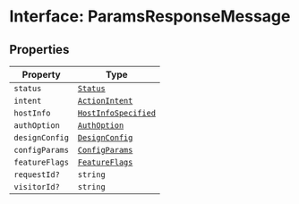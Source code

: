 # Interface: ParamsResponseMessage

## Properties

| Property | Type |
| ------ | ------ |
| `status` | [`Status`](../enumerations/status.md) |
| `intent` | [`ActionIntent`](../../../types/ActionIntent.types/type-aliases/action-intent/index.md) |
| `hostInfo` | [`HostInfoSpecified`](../../../types/HostInfo.types/type-aliases/host-info-specified.md) |
| `authOption` | [`AuthOption`](../../../types/Authentication.types/type-aliases/auth-option.md) |
| `designConfig` | [`DesignConfig`](../../../types/DesignConfig.types/interfaces/design-config.md) |
| `configParams` | [`ConfigParams`](../../../types/HostInfo.types/type-aliases/config-params/index.md) |
| `featureFlags` | [`FeatureFlags`](../../../types/FeatureFlags.types/type-aliases/feature-flags.md) |
| `requestId?` | `string` |
| `visitorId?` | `string` |
